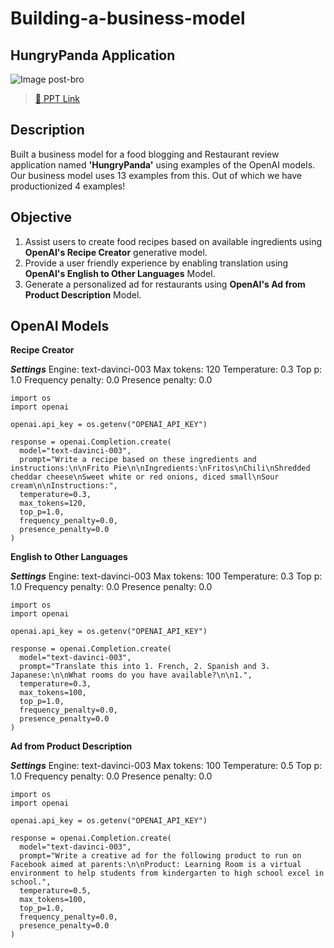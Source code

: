 # Building-a-business-model
## HungryPanda Application

![Image post-bro](https://user-images.githubusercontent.com/46862684/227663520-b29b2e7c-90c1-490f-b5eb-38d68166dcd0.svg)

> [🛝 PPT Link](https://docs.google.com/presentation/d/1CYUElHtByr4YBcTA7xzKUfK2-v7FuVPpQEiReKUxTGE/edit?usp=sharing)

## Description
Built a business model for a food blogging and Restaurant review application named **'HungryPanda'** using examples of the OpenAI models. Our business model uses 13 examples from this. Out of which we have productionized 4 examples! 

## Objective
1) Assist users to create food recipes based on available ingredients using **OpenAI's Recipe Creator** generative model.
2) Provide a user friendly experience by enabling translation using **OpenAI's English to Other Languages** Model.
3) Generate a personalized ad for restaurants using **OpenAI's Ad from Product Description** Model.

## OpenAI Models

**Recipe Creator**

***Settings***
Engine: text-davinci-003
Max tokens: 120
Temperature: 0.3
Top p: 1.0
Frequency penalty: 0.0
Presence penalty: 0.0

```
import os
import openai

openai.api_key = os.getenv("OPENAI_API_KEY")

response = openai.Completion.create(
  model="text-davinci-003",
  prompt="Write a recipe based on these ingredients and instructions:\n\nFrito Pie\n\nIngredients:\nFritos\nChili\nShredded cheddar cheese\nSweet white or red onions, diced small\nSour cream\n\nInstructions:",
  temperature=0.3,
  max_tokens=120,
  top_p=1.0,
  frequency_penalty=0.0,
  presence_penalty=0.0
)
```
**English to Other Languages**

***Settings***
Engine: text-davinci-003
Max tokens: 100
Temperature: 0.3
Top p: 1.0
Frequency penalty: 0.0
Presence penalty: 0.0

```
import os
import openai

openai.api_key = os.getenv("OPENAI_API_KEY")

response = openai.Completion.create(
  model="text-davinci-003",
  prompt="Translate this into 1. French, 2. Spanish and 3. Japanese:\n\nWhat rooms do you have available?\n\n1.",
  temperature=0.3,
  max_tokens=100,
  top_p=1.0,
  frequency_penalty=0.0,
  presence_penalty=0.0
)
```

**Ad from Product Description**

***Settings***
Engine: text-davinci-003
Max tokens: 100
Temperature: 0.5
Top p: 1.0
Frequency penalty: 0.0
Presence penalty: 0.0

```
import os
import openai

openai.api_key = os.getenv("OPENAI_API_KEY")

response = openai.Completion.create(
  model="text-davinci-003",
  prompt="Write a creative ad for the following product to run on Facebook aimed at parents:\n\nProduct: Learning Room is a virtual environment to help students from kindergarten to high school excel in school.",
  temperature=0.5,
  max_tokens=100,
  top_p=1.0,
  frequency_penalty=0.0,
  presence_penalty=0.0
)
```
